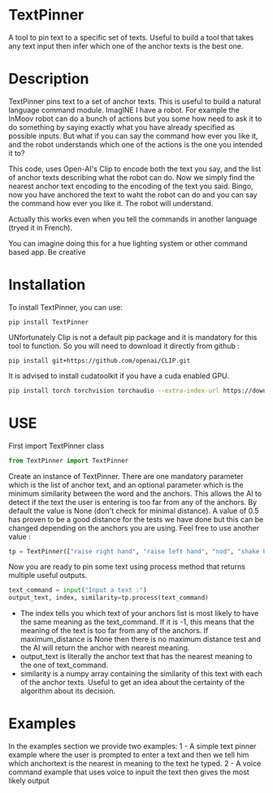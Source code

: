 # TextPinner
A tool to pin text to a specific set of texts. Useful to build a tool that takes any text input then infer which one of the anchor texts is the best one.

# Description
TextPinner pins text to a set of anchor texts. This is useful to build a natural language command module.
ImagINE I have a robot. For example the InMoov robot can do a bunch of actions but you some how need to ask it to do something by saying exactly what you have already specified as possible inputs.
But what if you can say the command how ever you like it, and the robot understands which one of the actions is the one you intended it to?

This code, uses Open-AI's Clip to encode both the text you say, and the list of anchor texts describing what the robot can do.
Now we simply find the nearest anchor text encoding to the encoding of the text you said.
Bingo, now you have anchored the text to waht the robot can do and you can say the command how ever you like it. The robot will understand.

Actually this works even when you tell the commands in another language (tryed it in French).

You can imagine doing this for a hue lighting system or other command based app. Be creative

# Installation

To install TextPinner, you can use:
```
pip install TextPinner
```
UNfortunately Clip is not a default pip package and it is mandatory for this tool to function. So you will need to download it directly from github :
```
pip install git+https://github.com/openai/CLIP.git
```

It is advised to install cudatoolkit if you have a cuda enabled GPU.
```bash
pip install torch torchvision torchaudio --extra-index-url https://download.pytorch.org/whl/cu113 
```


# USE
First import TextPinner class
```Python
from TextPinner import TextPinner
```

Create an instance of TextPinner. There are one mandatory parameter which is the list of anchor text, and an optional parameter which is the minimum similarity between the word and the anchors. This allows the AI to detect if the text the user is entering is too far from any of the anchors. By default the value is None (don't check for minimal distance). A value of 0.5 has proven to be a good distance for the tests we have done but this can be changed depending on the anchors you are using. Feel free to use another value :
```Python
tp = TextPinner(["raise right hand", "raise left hand", "nod", "shake hands", "look left", "look right"], minimum_similarity_level=0.5)
```

Now you are ready to pin some text using process method that returns multiple useful outputs.

```Python
text_command = input("Input a text :")
output_text, index, similarity=tp.process(text_command)
```
- The index tells you which text of your anchors list is most likely to have the same meaning as the text_command. If it is -1, this means that the meaning of the text is too far from any of the anchors. If maximum_distance is None then there is no maximum distance test and the AI will return the anchor with nearest meaning.
- output_text is literally the anchor text that has the nearest meaning to the one of text_command.
- similarity is a numpy array containing the similarity of this text with each of the anchor texts. Useful to get an idea about the certainty of the algorithm about its decision.

# Examples
In the examples section we provide two examples:
1 - A simple text pinner example where the user is prompted to enter a text and then we tell him which anchortext is the nearest in meaning to the text he typed.
2 - A voice command example that uses voice to inpuit the text then gives the most likely output